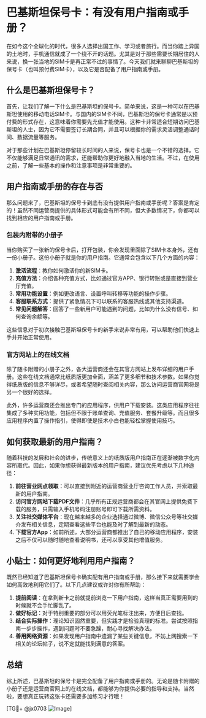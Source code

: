 # 巴基斯坦保号卡：有没有用户指南或手册？

在如今这个全球化的时代，很多人选择出国工作、学习或者旅行。而当你踏上异国的土地时，手机通信就成了一个绕不开的话题。尤其是对于那些需要长期居住的人来说，换一张当地的SIM卡是再正常不过的事情了。今天我们就来聊聊巴基斯坦的保号卡（也叫预付费SIM卡），以及它是否配备了用户指南或手册。

## 什么是巴基斯坦保号卡？

首先，让我们了解一下什么是巴基斯坦的保号卡。简单来说，这是一种可以在巴基斯坦使用的移动电话SIM卡。与国内的SIM卡不同，巴基斯坦的保号卡通常是以预付费的形式存在，这意味着你需要先充值才能使用。这种卡非常适合短期访问巴基斯坦的人士，因为它不需要签订长期合同，并且可以根据你的需求灵活调整通话时间、数据流量等服务。

对于那些计划在巴基斯坦停留较长时间的人来说，保号卡也是一个不错的选择。它不仅能够满足日常通讯的需求，还能帮助你更好地融入当地的生活。不过，在使用之前，了解一些基本的操作和注意事项是非常重要的。

## 用户指南或手册的存在与否

那么问题来了，巴基斯坦的保号卡到底有没有提供用户指南或手册呢？答案是肯定的！虽然不同运营商提供的具体形式可能会有所不同，但大多数情况下，你都可以找到相应的用户指南或手册。

### 包装内附带的小册子

当你购买了一张新的保号卡后，打开包装，你会发现里面除了SIM卡本身外，还有一份小册子。这份小册子就是你的用户指南。它通常会包含以下几个方面的内容：

1. **激活流程**：教你如何激活你的新SIM卡。
2. **充值方法**：介绍各种充值方式，比如通过官方APP、银行转账或是直接到营业厅充值。
3. **常用功能设置**：例如更改语言、设置呼叫转移等功能的操作步骤。
4. **客服联系方式**：提供了紧急情况下可以联系的客服热线或其他支持渠道。
5. **常见问题解答**：回答了一些新用户可能遇到的问题，比如为什么没有信号、如何查询余额等。

这些信息对于初次接触巴基斯坦保号卡的新手来说非常有用，可以帮助他们快速上手并开始正常使用。

### 官方网站上的在线文档

除了随卡附赠的小册子之外，各大运营商还会在其官方网站上发布详细的用户手册。这些在线文档通常比纸质版更加全面，涵盖了更多细节和技术参数。如果你觉得纸质版的信息不够详尽，或者希望随时查阅相关内容，那么访问运营商官网将是另一个很好的选择。

此外，许多运营商还会推出专门的应用程序，供用户下载安装。这类应用程序往往集成了多种实用功能，包括但不限于账单查询、充值服务、套餐升级等。而且很多应用程序内置了操作指引，使得即使是技术小白也能轻松掌握使用技巧。

## 如何获取最新的用户指南？

随着科技的发展和社会的进步，传统意义上的纸质版用户指南正在逐渐被数字化内容所取代。因此，如果你想获得最新版本的用户指南，建议优先考虑以下几种途径：

1. **前往营业网点领取**：可以直接到附近的运营商营业厅咨询工作人员，并索取最新的用户指南。
2. **访问官方网站下载PDF文件**：几乎所有正规运营商都会在其官网上提供免费下载的服务，只需输入手机号码注册账号即可下载所需资料。
3. **关注社交媒体平台**：现在越来越多的企业选择通过微博、微信公众号等社交媒介发布相关信息，定期查看这些平台也能及时了解到最新的动态。
4. **下载官方App**：如前所述，大部分运营商都推出了自己的移动应用程序，安装之后不仅可以随时随地查看说明书，还可以享受其他增值服务。

## 小贴士：如何更好地利用用户指南？

既然已经知道了巴基斯坦保号卡确实配有用户指南或手册，那么接下来就需要学会如何高效地利用它们了。以下几点建议或许对你有所帮助：

1. **提前阅读**：在拿到新卡之前就提前浏览一下用户指南，这样当真正需要用到的时候就不会手忙脚乱了。
2. **做好标记**：对于特别重要的部分可以用荧光笔标注出来，方便日后查找。
3. **结合实际操作**：理论知识固然重要，但实践才是检验真理的标准。尝试按照指南一步步操作，遇到问题时不要急躁，耐心寻找解决办法。
4. **善用网络资源**：如果发现用户指南中遗漏了某些关键信息，不妨上网搜索一下相关的论坛帖子，说不定就能找到满意的答案。

## 总结

综上所述，巴基斯坦的保号卡是完全配备了用户指南或手册的。无论是随卡附赠的小册子还是运营商官网上的在线文档，都能够为你提供必要的指导和支持。当然啦，要想真正玩转这张卡还需要多加练习才行哦！

[TG💪+ @jx0703 ![Image](https://github.com/user-attachments/assets/dbca1d08-cadb-493c-b0ec-ad6f7a83f270)]
